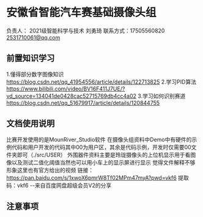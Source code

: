 # 安徽省智能汽车赛基础摄像头组
负责人： 2021级智能科学与技术 刘勇琦           联系方式：17505560820 2531710061@qq.com

## 前置知识学习
1.懂得部分数字图像知识   https://blog.csdn.net/qq_41954556/article/details/122713825
2.学习PID算法           https://www.bilibili.com/video/BV16F411J7UE/?vd_source=134041de0428cac52715769db4cc4a02
3.学习如何识别赛道       https://blog.csdn.net/qq_51679917/article/details/120844755

## 文档使用说明
比赛开发使用的是MounRiver_Studio软件
在摄像头组资料中Demo中有硬件的示例代码和用户开发的代码其中00为用户区，其余是代码示例，开发时仅需要00文件夹即可（./src/USER）
外围器件资料主要是玲珑摄像头的上位机显示用于看图像以及测试二值化阈值当然也可以用小车上的显示屏进行显示
觉得文件解释不够形象这里也有官方给出的视频
链接：https://pan.baidu.com/s/1xwoX6pmrW8Tf02MPm47myA?pwd=vkf6 
提取码：vkf6 
--来自百度网盘超级会员V2的分享

## 注意事项

